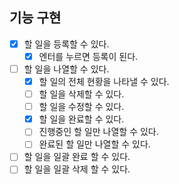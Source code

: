 ## 기능 구현

- [x] 할 일을 등록할 수 있다.
  - [x] 엔터를 누르면 등록이 된다.
- [ ] 할 일을 나열할 수 있다.
  - [x] 할 일의 전체 현황을 나타낼 수 있다.
  - [ ] 할 일을 삭제할 수 있다.
  - [ ] 할 일을 수정할 수 있다.
  - [x] 할 일을 완료할 수 있다.
  - [ ] 진행중인 할 일만 나열할 수 있다.
  - [ ] 완료된 할 일만 나열할 수 있다.
- [ ] 할 일을 일괄 완료 할 수 있다.
- [ ] 할 일을 일괄 삭제 할 수 있다.
